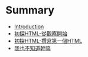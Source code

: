 # Summary

* [Introduction](README.md)
* [初探HTML-從觀察開始](section1.md)
* [初探HTML-撰寫第一個HTML](section2.md)
* [我也不知道幹嘛](section3.md)
